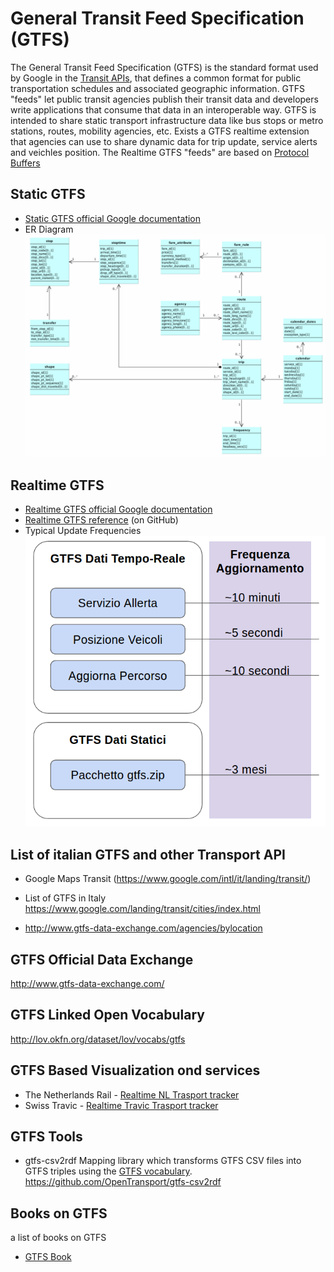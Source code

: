 # General Transit Feed Specification (GTFS)
The General Transit Feed Specification (GTFS) is the standard format used by Google in the [Transit APIs](https://developers.google.com/transit/), that defines a common format for public transportation schedules and associated geographic information. GTFS "feeds" let public transit agencies publish their transit data and developers write applications that consume that data in an interoperable way. GTFS is intended to share static transport infrastructure data like bus stops or metro stations, routes, mobility agencies, etc. Exists a GTFS realtime extension that agencies can use to share dynamic data for trip update, service alerts and veichles position.
The Realtime GTFS "feeds" are based on [Protocol Buffers](https://github.com/google/protobuf)


## Static GTFS

* [Static GTFS official Google documentation](https://developers.google.com/transit/gtfs/)
* ER Diagram
  ![GTFS ER-Diagram](img/gtfs-feed-diagram.png)

## Realtime GTFS

* [Realtime GTFS official Google documentation](https://developers.google.com/transit/gtfs-realtime/)
* [Realtime GTFS reference](https://github.com/google/transit/blob/master/gtfs-realtime/spec/en/reference.md) (on GitHub)
* Typical Update Frequencies
  ![Realtime GTFS Update Frequencies](img/gtfs_update_frequencies.png)



## List of italian GTFS and other Transport API
  - Google Maps Transit (https://www.google.com/intl/it/landing/transit/)
  - List of GTFS in Italy https://www.google.com/landing/transit/cities/index.html

  - http://www.gtfs-data-exchange.com/agencies/bylocation


## GTFS Official Data Exchange
http://www.gtfs-data-exchange.com/

## GTFS Linked Open Vocabulary
http://lov.okfn.org/dataset/lov/vocabs/gtfs

## GTFS Based Visualization ond services
- The Netherlands Rail - [Realtime NL Trasport tracker](http://spoorkaart.mwnn.nl/)
- Swiss Travic - [Realtime Travic Trasport tracker](http://tracker.geops.ch/)

## GTFS Tools
* gtfs-csv2rdf
  Mapping library which transforms GTFS CSV files into GTFS triples using the [GTFS vocabulary](http://vocab.gtfs.org/). https://github.com/OpenTransport/gtfs-csv2rdf

## Books on GTFS
a list of books on GTFS
* [GTFS Book](http://gtfsbook.com/)